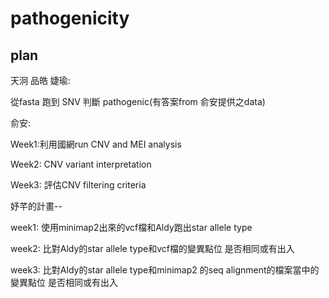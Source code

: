 # pathogenicity
## plan

天泂 品皓 婕瑜:

從fasta 跑到 SNV 判斷 pathogenic(有答案from 俞安提供之data)

俞安:

Week1:利用國網run CNV and MEI analysis

Week2: CNV variant interpretation

Week3: 評估CNV filtering criteria

妤芊的計畫--

week1: 使用minimap2出來的vcf檔和Aldy跑出star allele type

week2: 比對Aldy的star allele type和vcf檔的變異點位 是否相同或有出入

week3: 比對Aldy的star allele type和minimap2 的seq alignment的檔案當中的變異點位 是否相同或有出入
